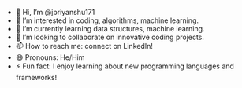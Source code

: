 - 👋 Hi, I’m @jpriyanshu171
- 👀 I’m interested in coding, algorithms, machine learning.
- 🌱 I’m currently learning data structures, machine learning.
- 💞️ I’m looking to collaborate on innovative coding projects.
- 📫 How to reach me: connect on LinkedIn!
- 😄 Pronouns: He/Him
- ⚡ Fun fact: I enjoy learning about new programming languages and frameworks!

<!---
jpriyanshu171/jpriyanshu171 is a ✨ special ✨ repository because its `README.md` (this file) appears on your GitHub profile.
You can click the Preview link to take a look at your changes.
--->

